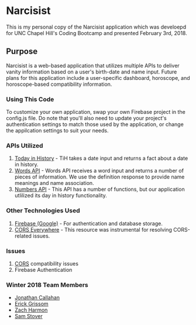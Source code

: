 # Narcisist
This is my personal copy of the Narcisist application which was develoepd for UNC Chapel Hill's Coding Bootcamp and presented February 3rd, 2018.

## Purpose
Narcisist is a web-based application that utilizes multiple APIs to deliver vanity information based on a user's birth-date and name input. Future plans for this application include a user-specific dashboard, horoscope, and horoscope-based compatibility information.

### Using This Code

To customize your own application, swap your own Firebase project in the config.js file. Do note that you'll also need to update your project's authentication settings to match those used by the application, or change the appilcation settings to suit your needs.

### APIs Utilized

1. [Today in History](http://history.muffinlabs.com/ "Today in History") - TiH takes  a date input and returns a fact about a date in history.
2. [Words API](https://www.wordsapi.com/ "Words API") - Words API receives a word input and returns a number of pieces of information. We use the definition response to provide name meanings and name association.
3. [Numbers API](http://numbersapi.com/ "Numbers API") - This API has a number of functions, but our application utlilized its day in history functionality.

### Other Technologies Used

1. [Firebase (Google)](https://firebase.google.com/ "Firebase (Google)") - For authentication and database storage.
2. [CORS Everywhere](https://github.com/Rob--W/cors-anywhere/ "CORS Everywhere") - This resource was instrumental for resolving CORS-related issues. 

### Issues
1.  [CORS](https://developer.mozilla.org/en-US/docs/Web/HTTP/CORS "Cross-Origin Resource Sharing (CORS)") compatibility issues
2. Firebase Authentication


### Winter 2018 Team Members
* [Jonathan Callahan](https://github.com/jonathantcallahan)
* [Erick Grissom](https://github.com/GrissomErick)
* [Zach Harmon](https://github.com/zachha)
* [Sam Stover](https://github.com/stoversa)